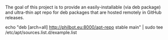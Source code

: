 The goal of this project is to provide an easily-installable (via deb package) and ultra-thin apt repo for deb packages that are hosted remotely in GitHub releases.

echo "deb [arch=all] http://philbot.eu:8000/apt-repo stable main" | sudo tee /etc/apt/sources.list.d/example.list
